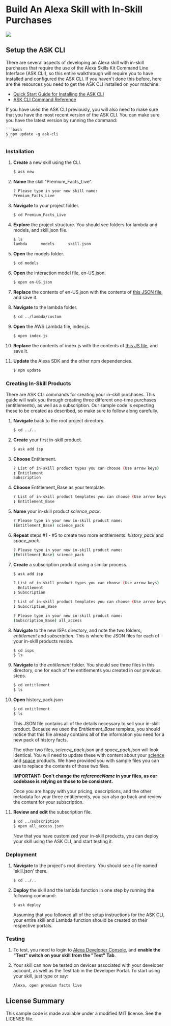 # Build An Alexa Skill with In-Skill Purchases
<img src="https://m.media-amazon.com/images/G/01/mobile-apps/dex/alexa/alexa-skills-kit/tutorials/fact/header._TTH_.png" />

## Setup the ASK CLI
There are several aspects of developing an Alexa skill with in-skill purchases that require the use of the Alexa Skills Kit Command Line Interface (ASK CLI), so this entire walkthrough will require you to have installed and configured the ASK CLI.  If you haven't done this before, here are the resources you need to get the ASK CLI installed on your machine:

* [Quick Start Guide for Installing the ASK CLI](https://developer.amazon.com/docs/smapi/quick-start-alexa-skills-kit-command-line-interface.html)
* [ASK CLI Command Reference](https://developer.amazon.com/docs/smapi/ask-cli-command-reference.html)

If you have used the ASK CLI previously, you will also need to make sure that you have the most recent version of the ASK CLI.  You can make sure you have the latest version by running the command:

	```bash
	$ npm update -g ask-cli
	```

### Installation
1. **Create** a new skill using the CLI.

	```bash
	$ ask new
	```

2. **Name** the skill "Premium_Facts_Live".

	```bash
	? Please type in your new skill name:
 	Premium_Facts_Live
	```


3. **Navigate** to your project folder.

	```bash
	$ cd Premium_Facts_Live
	```

4. **Explore** the project structure.  You should see folders for lambda and models, and skill.json file.

	```bash
	$ ls
	lambda		models		skill.json
	```

5. **Open** the models folder.

	```bash
	$ cd models
	```

6. **Open** the interaction model file, en-US.json.

	```bash
	$ open en-US.json
	```

7. **Replace** the contents of en-US.json with the contents of [this JSON file](https://github.com/alexa/skill-sample-nodejs-fact-in-skill-purchases/blob/master/models/en-US.json), and save it.

8. **Navigate** to the lambda folder.

	```bash
	$ cd ../lambda/custom
	```

9. **Open** the AWS Lambda file, index.js.

	```bash
	$ open index.js
	```

10. **Replace** the contents of index.js with the contents of [this JS file](), and save it.

11. **Update** the Alexa SDK and the other npm dependencies.

	```bash
	$ npm update
	```

### Creating In-Skill Products

There are ASK CLI commands for creating your in-skill purchases.  This guide will walk you through creating three different one-time purchases (entitlements), as well as a subscription.  Our sample code is expecting these to be created as described, so make sure to follow along carefully.

1. **Navigate** back to the root project directory.

	```bash
	$ cd ../..
	```

2. **Create** your first in-skill product.

	```bash
	$ ask add isp
	```

3. **Choose** Entitlement.

	```bash
	? List of in-skill product types you can choose (Use arrow keys)
	❯ Entitlement
  	Subscription
	```

4. **Choose** Entitlement_Base as your template.

	```bash
	? List of in-skill product templates you can choose (Use arrow keys)
	❯ Entitlement_Base
	```

5. **Name** your in-skill product *science_pack*.

	```bash
	? Please type in your new in-skill product name:
 	(Entitlement_Base) science_pack
	```

6. **Repeat** steps #1 - #5 to create two more entitlements: *history_pack* and *space_pack*.

	```bash
	? Please type in your new in-skill product name:
 	(Entitlement_Base) science_pack
	```

7. **Create** a subscription product using a similar process.

	```bash
	$ ask add isp

	? List of in-skill product types you can choose (Use arrow keys)
	  Entitlement
	❯ Subscription

	? List of in-skill product templates you can choose (Use arrow keys)
	❯ Subscription_Base

	? Please type in your new in-skill product name:
 	(Subscription_Base) all_access

8. **Navigate** to the new ISPs directory, and note the two folders, *entitlement* and *subscription*.  This is where the JSON files for each of your in-skill products reside.

	```bash
	$ cd isps
	$ ls
	```

9. **Navigate** to the *entitlement* folder.  You should see three files in this directory, one for each of the entitlements you created in our previous steps.

	```bash
	$ cd entitlement
	$ ls
	```

10. **Open** history_pack.json

	```bash
	$ cd entitlement
	$ ls
	```

	This JSON file contains all of the details necessary to sell your in-skill product.  Because we used the *Entitlement_Base* template, you should notice that this file already contains all of the information you need for a new pack of history facts.

	The other two files, *science_pack.json* and *space_pack.json* will look identical.  You will need to update these with content about your [science]() and [space]() products.  We have provided you with sample files you can use to replace the contents of those two files.

	**IMPORTANT: Don't change the *referenceName* in your files, as our codebase is relying on those to be consistent.**

	Once you are happy with your pricing, descriptions, and the other metadata for your three entitlements, you can also go back and review the content for your subscription.

11. **Review and edit** the subscription file.

	```bash
	$ cd ../subscription
	$ open all_access.json
	```

	Now that you have customized your in-skill products, you can deploy your skill using the ASK CLI, and start testing it.

### Deployment

1. **Navigate** to the project's root directory. You should see a file named 'skill.json' there.

	```bash
	$ cd ../..
	```

2. **Deploy** the skill and the lambda function in one step by running the following command:

	```bash
	$ ask deploy
	```
	Assuming that you followed all of the setup instructions for the ASK CLI, your entire skill and Lambda function should be created on their respective portals.


### Testing

1. To test, you need to login to [Alexa Developer Console](http://developer.amazon.com), and **enable the "Test" switch on your skill from the "Test" Tab**.

2. Your skill can now be tested on devices associated with your developer account, as well as the Test tab in the Developer Portal. To start using your skill, just type or say:

	```text
	Alexa, open premium facts live
	```



## License Summary

This sample code is made available under a modified MIT license. See the LICENSE file.
